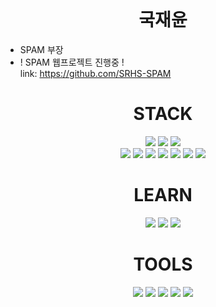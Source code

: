 <!DOCTYPE html>
<html lang="kr">
    <head>
        <meta charset="UTF-8" />
        <meta http-equiv="X-UA-Compatible" content="IE=edge" />
        <meta name="viewport" content="width=device-width, initial-scale=1.0" />
    </head>
    <body>
        <br />
        <h1 align="center">국재윤</h1>
        <ul>
            <li>SPAM 부장</li>
            <li>
                ! SPAM 웹프로젝트 진행중 !<br />link:
                <a href="https://github.com/SRHS-SPAM"
                    >https://github.com/SRHS-SPAM</a
                >
            </li>
        </ul>
        <div align="center"><h1>STACK</h1></div>
        <div align="center">
            <img
                src="https://img.shields.io/badge/HTML5-E34F26?style=flat-square&logo=HTML5&logoColor=white"
            />
            <img
                src="https://img.shields.io/badge/CSS3-1572B6?style=flat-square&logo=CSS3&logoColor=white"
            />
            <img
                src="https://img.shields.io/badge/JavaScript-F7DF1E?style=flat-square&logo=JavaScript&logoColor=white"
            />
            <br />
            <img
                src="https://img.shields.io/badge/Python-3776AB?style=flat-square&logo=Python&logoColor=white"
            />
            <img
                src="https://img.shields.io/badge/C%23-239120?style=flat-square&logo=C Sharp&logoColor=white"
            />
            <img
                src="https://img.shields.io/badge/Node.js-339933?style=flat-square&logo=Node.js&logoColor=white"
            />
            <img
                src="https://img.shields.io/badge/GitHub-181717?style=flat-square&logo=GitHub&logoColor=white"
            />
            <img
                src="https://img.shields.io/badge/React-61DAFB?style=flat-square&logo=React&logoColor=white"
            />
            <img
                src="https://img.shields.io/badge/Express-000000?style=flat-square&logo=Express&logoColor=white"
            />
            <img
                src="https://img.shields.io/badge/npm-CB3837?style=flat-square&logo=npm&logoColor=white"
            />
        </div>
        <div align="center"><h1>LEARN</h1></div>
        <div align="center">
            <img
                src="https://img.shields.io/badge/TypeScript-3178C6?style=flat-square&logo=TypeScript&logoColor=white"
            />
            <img
                src="https://img.shields.io/badge/Next.js-000000?style=flat-square&logo=Next.js&logoColor=white"
            />
            <img
                src="https://img.shields.io/badge/NestJS-E0234E?style=flat-square&logo=NestJS&logoColor=white"
            />
        </div>
        <div align="center"><h1>TOOLS</h1></div>
        <div align="center">
            <img
                src="https://img.shields.io/badge/Visual Studio-5C2D91?style=flat-square&logo=Visual Studio&logoColor=white"
            />
            <img
                src="https://img.shields.io/badge/Visual Studio Code-007ACC?style=flat-square&logo=Visual Studio Code&logoColor=white"
            />
            <img
                src="https://img.shields.io/badge/GitHub-181717?style=flat-square&logo=GitHub&logoColor=white"
            />
            <img
                src="https://img.shields.io/badge/Unity-222324?style=flat-square&logo=Unity&logoColor=white"
            />
            <img
                src="https://img.shields.io/badge/Windows-0078D6?style=flat-square&logo=Windows&logoColor=white"
            />
        </div>
    </body>
</html>

